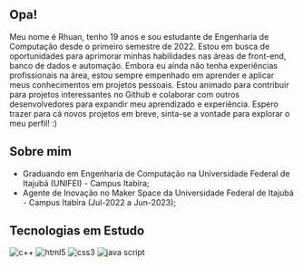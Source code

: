 ## Opa!
  Meu nome é Rhuan, tenho 19 anos e sou estudante de Engenharia de Computação desde o primeiro semestre de 2022. Estou em busca de oportunidades para aprimorar minhas habilidades nas áreas de front-end, banco de dados e automação. Embora eu ainda não tenha experiências profissionais na área, estou sempre empenhado em aprender e aplicar meus conhecimentos em projetos pessoais. Estou animado para contribuir para projetos interessantes no Github e colaborar com outros desenvolvedores para expandir meu aprendizado e experiência. Espero trazer para cá novos projetos em breve, sinta-se a vontade para explorar o meu perfil! :)

## Sobre mim
-  Graduando em Engenharia de Computação na Universidade Federal de Itajubá (UNIFEI) - Campus  Itabira;
-  Agente de Inovação no Maker Space da Universidade Federal de Itajubá - Campus Itabira (Jul-2022 a Jun-2023);


## Tecnologias em Estudo
<div style = "display: inline_block">
  <img alignt="center" alt="c++" src="https://img.shields.io/badge/C%2B%2B-00599C?style=for-the-badge&logo=c%2B%2B&logoColor=white">
  <img alignt="center" alt="html5" src="https://img.shields.io/badge/HTML5-E34F26?style=for-the-badge&logo=html5&logoColor=white">
  <img alignt="center" alt="css3" src="https://img.shields.io/badge/CSS3-1572B6?style=for-the-badge&logo=css3&logoColor=white">
  <img alignt="center" alt="java script" src="https://img.shields.io/badge/JavaScript-F7DF1E?style=for-the-badge&logo=javascript&logoColor=black">
</div>

